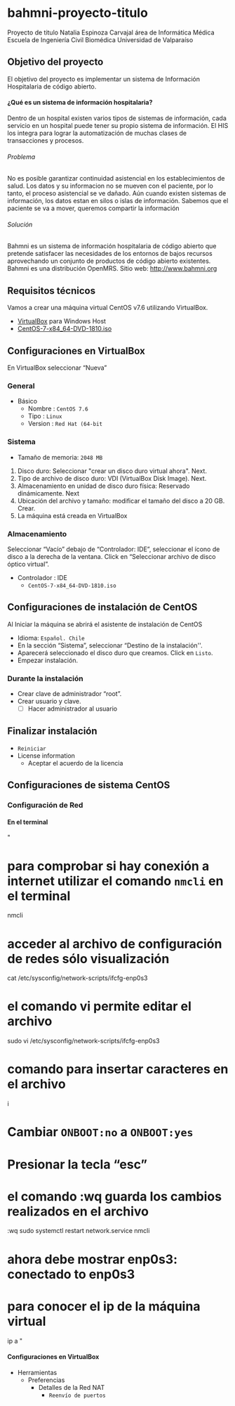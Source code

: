 # bahmni-proyecto-titulo
Proyecto de titulo 
Natalia Espinoza Carvajal
área de Informática Médica
Escuela de Ingeniería Civil Biomédica
Universidad de Valparaíso 

## Objetivo del proyecto 

El objetivo del proyecto es implementar un sistema de Información Hospitalaria de código abierto.

#### ¿Qué es un sistema de información hospitalaria? 
Dentro de un hospital existen varios tipos de sistemas de información, cada servicio en un hospital puede tener su propio sistema de información. El HIS los integra para lograr la automatización de muchas clases de transacciones y procesos.

###### Problema
No es posible  garantizar continuidad asistencial en los establecimientos de salud.  Los datos y su informacion no se mueven con el paciente, por lo tanto, el proceso asistencial se ve dañado. Aún cuando existen sistemas de información, los datos estan en silos o islas de información. Sabemos que el paciente se va a mover, queremos compartir la información 


###### Solución 
Bahmni es un sistema de información hospitalaria de código abierto que pretende satisfacer las necesidades de los entornos de bajos recursos aprovechando un conjunto de productos de código abierto existentes. Bahmni es una distribución OpenMRS. Sitio web: http://www.bahmni.org

## Requisitos técnicos

Vamos a crear una máquina virtual CentOS v7.6 utilizando VirtualBox.

- [VirtualBox](www.virtualbox.org) para Windows Host
- [CentOS-7-x84_64-DVD-1810.iso](http://ftp.iij.ad.jp/pub/linux/centos-vault/7.6.1810/isos/x86_64/CentOS-7-x86_64-DVD-1810.iso)

## Configuraciones en VirtualBox 

En VirtualBox seleccionar “Nueva”

### General
- Básico 
  - Nombre : `CentOS 7.6`
  - Tipo : `Linux`
  - Version : `Red Hat (64-bit`

### Sistema 
- Tamaño de memoria: `2048 MB`

1. Disco duro: Seleccionar "crear un disco duro virtual ahora". Next.
2. Tipo de archivo de disco duro: VDI (VirtualBox Disk Image). Next.
3. Almacenamiento en unidad de disco duro física: Reservado dinámicamente. Next
4. Ubicación del archivo y tamaño: modificar el tamaño del disco a 20 GB. Crear. 
5. La máquina está creada en VirtualBox

### Almacenamiento 

Seleccionar “Vacío” debajo de “Controlador: IDE”, seleccionar el ícono de disco a la derecha de la ventana. Click en “Seleccionar archivo de disco óptico virtual”. 

- Controlador : IDE 
  - `CentOS-7-x84_64-DVD-1810.iso`


## Configuraciones de instalación de CentOS

Al Iniciar la máquina se abrirá el asistente de instalación de CentOS 

- Idioma: `Español. Chile`
- En la sección “Sistema”, seleccionar “Destino de la instalación''.
- Aparecerá seleccionado el disco duro que creamos. Click en `Listo`. 
- Empezar instalación. 

### Durante la instalación

- Crear clave de administrador “root”. 
- Crear usuario y clave. 
  - [ ] Hacer administrador al usuario

## Finalizar instalación
- `Reiniciar` 
- License information 
  - Aceptar el acuerdo de la licencia

## Configuraciones de sistema CentOS

### Configuración de Red

#### En el terminal 
"
# para comprobar si hay conexión a internet utilizar el comando `nmcli` en el terminal
nmcli
# acceder al archivo de configuración de redes sólo visualización
cat /etc/sysconfig/network-scripts/ifcfg-enp0s3
# el comando vi permite editar el archivo
sudo vi /etc/sysconfig/network-scripts/ifcfg-enp0s3
# comando para insertar caracteres en el archivo
i 
# Cambiar `ONBOOT:no` a `ONBOOT:yes`
# Presionar la tecla “esc”
# el comando :wq guarda los cambios realizados en el archivo
:wq
sudo systemctl restart network.service
nmcli
# ahora debe mostrar enp0s3: conectado to enp0s3
# para conocer el ip de la máquina virtual
ip a
"

#### Configuraciones en VirtualBox 
* Herramientas 
  * Preferencias 
    * Detalles de la Red NAT
      - `Reenvío de puertos` 

